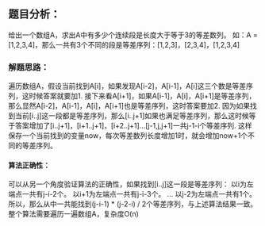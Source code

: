 ## 题目分析：

给出一个数组A，求出A中有多少个连续段是长度大于等于3的等差数列。
如：A = [1,2,3,4]，那么一共有3个不同的段是等差序列：[1,2,3]，[2,3,4]，[1,2,3,4]

### 解题思路：

遍历数组A，假设当前找到A[i]，如果发现A[i-2]，A[i-1]，A[i]这三个数是等差序列，这时候答案就要加1.
接下来看A[i+1]，如果A[i-1]，A[i]，A[i+1]是等差序列，那么显然A[i-2]，A[i-1]，A[i]，A[i+1]也是等差序列，这时答案要加2.
因为如果找到当前[i..j]这一段都是等差序列，那么[i..j+1]如果也满足等差序列，那么这时候等于答案增加了[i..j+1]，[i+1..j+1]，[i+2..j+1]...[j-1,j,j+1]一共j-1-i个等差序列.
这样保存一个当前找到的变量now，每次等差数列长度增加1时，就会增加now+1个不同的等差序列。

#### 算法正确性：

可以从另一个角度验证算法的正确性，如果找到[i..j]这一段是等差序列：
以i为左端点一共有j-i-2个。
以i+1为左端点一共有j-i-3个。
...
以j-2为左端点一共有1个。
所以，那么从中一共能找到(j-i-1) * (j-2-i) / 2个等差序列，与上述算法结果一致。
整个算法需要遍历一遍数组A，复杂度O(n)

